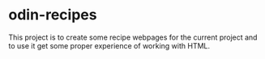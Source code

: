 # odin-recipes
This project is to create some recipe webpages for the current project and to use it get some proper experience of working with HTML.